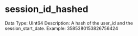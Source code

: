 # session_id_hashed

Data Type: UInt64
Description: A hash of the user_id and the session_start_date.
Example: 3585380153826756424